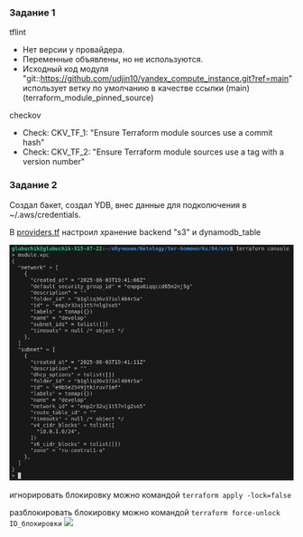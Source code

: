 ### Задание 1
tflint
- Нет версии у провайдера.
- Переменные объявлены, но не используются.
- Исходный код модуля "git::https://github.com/udjin10/yandex_compute_instance.git?ref=main" использует ветку по умолчанию в качестве ссылки (main) (terraform_module_pinned_source)

checkov
- Check: CKV_TF_1: "Ensure Terraform module sources use a commit hash"
- Check: CKV_TF_2: "Ensure Terraform module sources use a tag with a version number"

### Задание 2
Создал бакет, создал YDB, внес данные для подколючения в ~/.aws/credentials.

В [providers.tf](https://github.com/GlubuchikAr/ter-homeworks/blob/master/05/src/providers.tf) настроил хранение backend "s3" и dynamodb_table

![](https://github.com/GlubuchikAr/ter-homeworks/blob/master/04/2-1.png)

игнорировать блокировку можно командой `terraform apply -lock=false`

разблокировать блокировку можно командой `terraform force-unlock ID_блокировки`
![](https://github.com/GlubuchikAr/ter-homeworks/blob/master/04/2-2.png)
